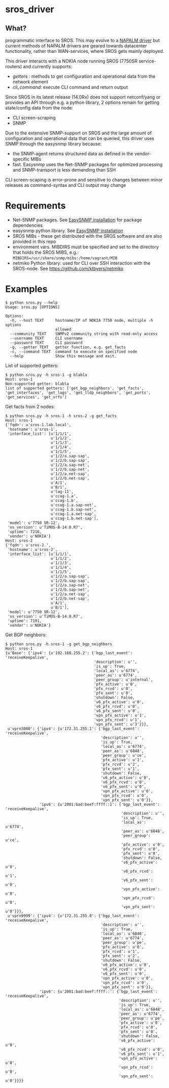 # sros_driver

## What?
programmatic interface to SROS. This may evolve to a [NAPALM driver](https://github.com/napalm-automation/) but current methods 
of NAPALM drivers are geared towards datacenter functionality, rather than WAN-services, where SROS gets mainly deployed.

This driver interacts with a NOKIA node running SROS (7750SR service-routers) and currently supports:
- _getters_ : methods to get configuration and operational data from the network element
- _cli_command_: execute CLI command and return output

Since SROS in its latest release (14.0Rx) does not support netconf/yang or provides an API through e.g. a python library,
2 options remain for getting state/config data from the node:
- CLI screen-scraping
- SNMP

Due to the extensive SNMP-support on SROS and the large amount of configuration and operational data that can be queried, this driver
uses SNMP through the easysnmp library because:
- the SNMP-agent returns structured data as defined in the vendor-specific MIBs
- fast. Easysnmp uses the Net-SNMP packages for optimized processing and SNMP-transport is less demanding than SSH

CLI screen-scaping is error-prone and sensitive to changes between minor releases as command-syntax and CLI output may change

# Requirements
- Net-SNMP packages. See [EasySNMP installation](http://easysnmp.readthedocs.io/en/latest/) for package dependencies
- easysnmp python library. See [EasySNMP installation](http://easysnmp.readthedocs.io/en/latest/)
- SROS MIBs - these get distributed with the SROS software and are also provided in this repo
- environment vars. MIBDIRS must be specified and set to the directory that holds the SROS MIBS, e.g.:
  `MIBDIRS=/usr/share/snmp/mibs:/home/vagrant/MIB`
- netmiko Python library: used for CLI over SSH interaction with the SROS-node. See https://github.com/ktbyers/netmiko
  
# Examples
```
$ python sros.py --help
Usage: sros.py [OPTIONS]

Options:
  -h, --host TEXT     hostname/IP of NOKIA 7750 node, multiple -h options
                      allowed
  --community TEXT    SNMPv2 community string with read-only access
  --username TEXT     CLI username
  --password TEXT     CLI password
  -g, --getter TEXT   getter function, e.g. get_facts
  -c, --command TEXT  command to execute on specified node
  --help              Show this message and exit.
```
List of supported getters:
```
$ python sros.py -h sros-1 -g blabla
Host: sros-1
Non-supported getter: blabla
list of supported getters: ['get_bgp_neighbors', 'get_facts', 'get_interfaces', 'get_lags', 'get_lldp_neighbors', 'get_ports', 'get_services', 'get_vrfs']
```

Get facts from 2 nodes:
```
$ python sros.py -h sros-1 -h sros-2 -g get_facts
Host: sros-1
{'fqdn': u'sros-1.lab.local',
 'hostname': u'sros-1',
 'interface_list': [u'1/1/1',
                    u'1/1/2',
                    u'1/1/3',
                    u'1/1/4',
                    u'1/1/5',
                    u'1/2/a.sap-sap',
                    u'1/2/b.sap-sap',
                    u'1/2/a.sap-net',
                    u'1/2/b.sap-net',
                    u'1/2/a.net-sap',
                    u'1/2/b.net-sap',
                    u'A/1',
                    u'B/1',
                    u'lag-11',
                    u'ccag-1.a',
                    u'ccag-1.b',
                    u'ccag-1.a.sap-net',
                    u'ccag-1.b.sap-net',
                    u'ccag-1.a.net-sap',
                    u'ccag-1.b.net-sap'],
 'model': u'7750 SR-12',
 'os_version': u'TiMOS-B-14.0.R7',
 'uptime': 7216,
 'vendor': u'NOKIA'}
Host: sros-2
{'fqdn': u'sros-2.',
 'hostname': u'sros-2',
 'interface_list': [u'1/1/1',
                    u'1/1/2',
                    u'1/1/3',
                    u'1/1/4',
                    u'1/1/5',
                    u'1/2/a.sap-sap',
                    u'1/2/b.sap-sap',
                    u'1/2/a.sap-net',
                    u'1/2/b.sap-net',
                    u'1/2/a.net-sap',
                    u'1/2/b.net-sap',
                    u'A/1',
                    u'B/1'],
 'model': u'7750 SR-12',
 'os_version': u'TiMOS-B-14.0.R7',
 'uptime': 7191,
 'vendor': u'NOKIA'}
```
Get BGP neighbors:
```
$ python sros.py -h sros-1 -g get_bgp_neighbors
Host: sros-1
{u'Base': {'ipv4': {u'192.168.255.2': {'bgp_last_event': 'receiveKeepalive',
                                       'description': u'',
                                       'is_up': True,
                                       'local_as': u'6774',
                                       'peer_as': u'6774',
                                       'peer_group': u'internal',
                                       'pfx_active': u'0',
                                       'pfx_rcvd': u'0',
                                       'pfx_sent': u'0',
                                       'shutdown': False,
                                       'v6_pfx_active': u'0',
                                       'v6_pfx_rcvd': u'0',
                                       'v6_pfx_sent': u'0',
                                       'vpn_pfx_active': u'1',
                                       'vpn_pfx_rcvd': u'1',
                                       'vpn_pfx_sent': u'3'}}},
 u'vprn3000': {'ipv4': {u'172.31.255.1': {'bgp_last_event': 'receiveKeepalive',
                                          'description': u'',
                                          'is_up': True,
                                          'local_as': u'6774',
                                          'peer_as': u'6848',
                                          'peer_group': u'ce',
                                          'pfx_active': u'1',
                                          'pfx_rcvd': u'2',
                                          'pfx_sent': u'1',
                                          'shutdown': False,
                                          'v6_pfx_active': u'0',
                                          'v6_pfx_rcvd': u'0',
                                          'v6_pfx_sent': u'0',
                                          'vpn_pfx_active': u'0',
                                          'vpn_pfx_rcvd': u'0',
                                          'vpn_pfx_sent': u'0'}},
               'ipv6': {u'2001:bad:beef:ffff::1': {'bgp_last_event': 'receiveKeepalive',
                                                   'description': u'',
                                                   'is_up': True,
                                                   'local_as': u'6774',
                                                   'peer_as': u'6848',
                                                   'peer_group': u'ce',
                                                   'pfx_active': u'0',
                                                   'pfx_rcvd': u'0',
                                                   'pfx_sent': u'0',
                                                   'shutdown': False,
                                                   'v6_pfx_active': u'0',
                                                   'v6_pfx_rcvd': u'1',
                                                   'v6_pfx_sent': u'0',
                                                   'vpn_pfx_active': u'0',
                                                   'vpn_pfx_rcvd': u'0',
                                                   'vpn_pfx_sent': u'0'}}},
 u'vprn9999': {'ipv4': {u'172.31.255.0': {'bgp_last_event': 'receiveKeepalive',
                                          'description': u'',
                                          'is_up': True,
                                          'local_as': u'6848',
                                          'peer_as': u'6774',
                                          'peer_group': u'pe',
                                          'pfx_active': u'0',
                                          'pfx_rcvd': u'1',
                                          'pfx_sent': u'2',
                                          'shutdown': False,
                                          'v6_pfx_active': u'0',
                                          'v6_pfx_rcvd': u'0',
                                          'v6_pfx_sent': u'0',
                                          'vpn_pfx_active': u'0',
                                          'vpn_pfx_rcvd': u'0',
                                          'vpn_pfx_sent': u'0'}},
               'ipv6': {u'2001:bad:beef:ffff::': {'bgp_last_event': 'receiveKeepalive',
                                                  'description': u'',
                                                  'is_up': True,
                                                  'local_as': u'6848',
                                                  'peer_as': u'6774',
                                                  'peer_group': u'pe',
                                                  'pfx_active': u'0',
                                                  'pfx_rcvd': u'0',
                                                  'pfx_sent': u'0',
                                                  'shutdown': False,
                                                  'v6_pfx_active': u'0',
                                                  'v6_pfx_rcvd': u'0',
                                                  'v6_pfx_sent': u'1',
                                                  'vpn_pfx_active': u'0',
                                                  'vpn_pfx_rcvd': u'0',
                                                  'vpn_pfx_sent': u'0'}}}}
```


